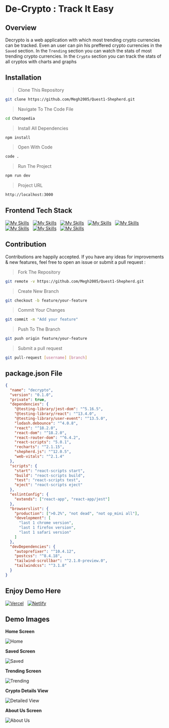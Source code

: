 # De-Crypto : Track It Easy

## Overview

Decrypto is a web application with which most trending crypto currencies can be tracked. Even an user can pin his preffered crypto currencies in the `Saved` section. In the `Trending` section you can watch the stats of most trending crypto currencies. In the `Crypto` section you can track the stats of all cryptos with charts and graphs

## Installation

> Clone This Repository

```sh
git clone https://github.com/Megh2005/Quest1-Shepherd.git
```

> Navigate To The Code File

```sh
cd Chatopedia
```

> Install All Dependencies

```sh
npm install
```

> Open With Code

```sh
code .
```

> Run The Project

```sh
npm run dev
```

> Project URL

```sh
http://localhost:3000
```

## Frontend Tech Stack

[![My Skills](https://skillicons.dev/icons?i=vscode)](https://skillicons.dev)
&nbsp;
[![My Skills](https://skillicons.dev/icons?i=css)](https://skillicons.dev)
&nbsp;
[![My Skills](https://skillicons.dev/icons?i=html)](https://skillicons.dev)
&nbsp;
[![My Skills](https://skillicons.dev/icons?i=javascript)](https://skillicons.dev)
&nbsp;
[![My Skills](https://skillicons.dev/icons?i=react)](https://skillicons.dev)
&nbsp;
[![My Skills](https://skillicons.dev/icons?i=nodejs)](https://skillicons.dev)
&nbsp;
[![My Skills](https://skillicons.dev/icons?i=git)](https://skillicons.dev)
&nbsp;
[![My Skills](https://skillicons.dev/icons?i=github)](https://skillicons.dev)
&nbsp;

## Contribution

Contributions are happily accepted. If you have any ideas for improvements & new features, feel free to open an issue or submit a pull request :

> Fork The Repository

```sh
git remote -v https://github.com/Megh2005/Quest1-Shepherd.git
```

> Create New Branch

```sh
git checkout -b feature/your-feature
```

> Commit Your Changes

```sh
git commit -m "Add your feature"
```

> Push To The Branch

```sh
git push origin feature/your-feature
```

> Submit a pull request

```sh
git pull-request [username] [branch]
```

## package.json File

```json
{
  "name": "decrypto",
  "version": "0.1.0",
  "private": true,
  "dependencies": {
    "@testing-library/jest-dom": "^5.16.5",
    "@testing-library/react": "^13.4.0",
    "@testing-library/user-event": "^13.5.0",
    "lodash.debounce": "^4.0.8",
    "react": "^18.2.0",
    "react-dom": "^18.2.0",
    "react-router-dom": "^6.4.2",
    "react-scripts": "5.0.1",
    "recharts": "^2.1.15",
    "shepherd.js": "^12.0.5",
    "web-vitals": "^2.1.4"
  },
  "scripts": {
    "start": "react-scripts start",
    "build": "react-scripts build",
    "test": "react-scripts test",
    "eject": "react-scripts eject"
  },
  "eslintConfig": {
    "extends": ["react-app", "react-app/jest"]
  },
  "browserslist": {
    "production": [">0.2%", "not dead", "not op_mini all"],
    "development": [
      "last 1 chrome version",
      "last 1 firefox version",
      "last 1 safari version"
    ]
  },
  "devDependencies": {
    "autoprefixer": "^10.4.12",
    "postcss": "^8.4.18",
    "tailwind-scrollbar": "^2.1.0-preview.0",
    "tailwindcss": "^3.1.8"
  }
}
```

## Enjoy Demo Here

[![Vercel](https://skillicons.dev/icons?i=vercel)](https://decrypto-eight.vercel.app/)
&nbsp;
[![Netlify](https://skillicons.dev/icons?i=netlify)](https://decrypto-org.netlify.app//)
&nbsp;

## Demo Images

**Home Screen**

![Home](https://github.com/Megh2005/Raksha/assets/147889330/3978c5a4-e90d-406d-af40-18c4869830f7)
<br>

**Saved Screen**

![Saved](https://github.com/Megh2005/Raksha/assets/147889330/b2085d29-0232-496e-89e3-c88cd247b8fa)
<br>

**Trending Screen**

![Trending](https://github.com/Megh2005/Raksha/assets/147889330/ad057047-9362-457f-ba28-0e8569b50315)
<br>

**Crypto Details View**

![Detailed View](https://github.com/Megh2005/Raksha/assets/147889330/676e3752-a417-4ad0-8ce6-69cf30f24be2)
<br>

**About Us Screen**

![About Us](https://github.com/Megh2005/Raksha/assets/147889330/766de79e-a6a2-4a60-a101-b90680a9da5c)
